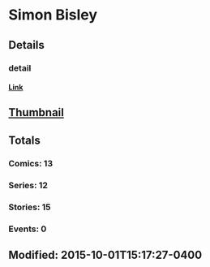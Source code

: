 # Simon  Bisley 
## Details
### detail
#### [Link](http://marvel.com/comics/creators/193/simon_bisley?utm_campaign=apiRef&utm_source=225578a89fc76f3d20fbffda5d17a88d)
## [Thumbnail](http://i.annihil.us/u/prod/marvel/i/mg/6/90/4bc627540dd69.jpg)
## Totals
### Comics: 13
### Series: 12
### Stories: 15
### Events: 0
## Modified: 2015-10-01T15:17:27-0400